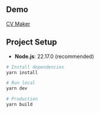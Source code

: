 ## Demo

[CV Maker](https://ai-cv-making.vercel.app/)

## Project Setup

- **Node.js**: 22.17.0 (recommended)

```bash
# Install dependencies
yarn install

# Run local
yarn dev

# Production
yarn build
```
